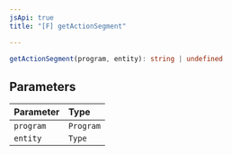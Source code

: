 ```yaml
---
jsApi: true
title: "[F] getActionSegment"

---
```

```ts
getActionSegment(program, entity): string | undefined
```

## Parameters

| Parameter | Type |
| :------ | :------ |
| `program` | `Program` |
| `entity` | `Type` |
